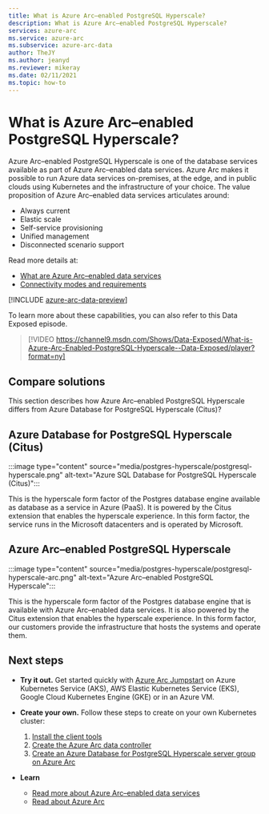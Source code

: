 ```yaml
--- 
title: What is Azure Arc–enabled PostgreSQL Hyperscale?
description: What is Azure Arc–enabled PostgreSQL Hyperscale?
services: azure-arc
ms.service: azure-arc
ms.subservice: azure-arc-data
author: TheJY
ms.author: jeanyd
ms.reviewer: mikeray
ms.date: 02/11/2021
ms.topic: how-to
---
```


# What is Azure Arc–enabled PostgreSQL Hyperscale?

Azure Arc–enabled PostgreSQL Hyperscale is one of the database services available as part of Azure Arc–enabled data services. Azure Arc makes it possible to run Azure data services on-premises, at the edge, and in public clouds using Kubernetes and the infrastructure of your choice. The value proposition of Azure Arc–enabled data services articulates around:
- Always current
- Elastic scale
- Self-service provisioning
- Unified management
- Disconnected scenario support

Read more details at:
- [What are Azure Arc–enabled data services](overview.md)
- [Connectivity modes and requirements](connectivity.md)

[!INCLUDE [azure-arc-data-preview](../../../includes/azure-arc-data-preview.md)]

To learn more about these capabilities, you can also refer to this Data Exposed episode.
> [!VIDEO https://channel9.msdn.com/Shows/Data-Exposed/What-is-Azure-Arc-Enabled-PostgreSQL-Hyperscale--Data-Exposed/player?format=ny]

## Compare solutions

This section describes how Azure Arc–enabled PostgreSQL Hyperscale differs from Azure Database for PostgreSQL Hyperscale (Citus)?

## Azure Database for PostgreSQL Hyperscale (Citus)

:::image type="content" source="media/postgres-hyperscale/postgresql-hyperscale.png" alt-text="Azure SQL Database for PostgreSQL Hyperscale (Citus)":::

This is the hyperscale form factor of the Postgres database engine available as database as a service in Azure (PaaS). It is powered by the Citus extension that enables the hyperscale experience. In this form factor, the service runs in the Microsoft datacenters and is operated by Microsoft.

## Azure Arc–enabled PostgreSQL Hyperscale

:::image type="content" source="media/postgres-hyperscale/postgresql-hyperscale-arc.png" alt-text="Azure Arc–enabled PostgreSQL Hyperscale":::

This is the hyperscale form factor of the Postgres database engine that is available with Azure Arc–enabled data services. It is also powered by the Citus extension that enables the hyperscale experience. In this form factor, our customers provide the infrastructure that hosts the systems and operate them.

## Next steps
- **Try it out.** Get started quickly with [Azure Arc Jumpstart](https://azurearcjumpstart.io/azure_arc_jumpstart/azure_arc_data/) on Azure Kubernetes Service (AKS), AWS Elastic Kubernetes Service (EKS), Google Cloud Kubernetes Engine (GKE) or in an Azure VM. 

- **Create your own.** Follow these steps to create on your own Kubernetes cluster: 
   1. [Install the client tools](install-client-tools.md)
   2. [Create the Azure Arc data controller](create-data-controller.md)
   3. [Create an Azure Database for PostgreSQL Hyperscale server group on Azure Arc](create-postgresql-hyperscale-server-group.md) 

- **Learn**
   - [Read more about Azure Arc–enabled data services](https://azure.microsoft.com/services/azure-arc/hybrid-data-services)
   - [Read about Azure Arc](https://aka.ms/azurearc)
